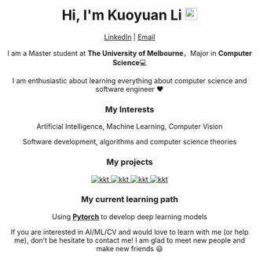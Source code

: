 <div align="center">
  
<h1>Hi, I'm Kuoyuan Li <img src="https://media.giphy.com/media/hvRJCLFzcasrR4ia7z/giphy.gif" width="25px"></h1>
  
[LinkedIn](https://www.linkedin.com/in/kuoyuan-li/)  | [Email](kuoyuanl@student.unimelb.edu.au)

I am a Master student at **The University of Melbourne**，Major in **Computer Science**💻

I am enthusiastic about learning everything about computer science and software engineer ❤️
 
### My Interests

Artificial Intelligence, Machine Learning, Computer Vision

Software development, algorithms and computer science theories
  

### My projects

<a href="https://github.com/Kuoyuan-Li/game-shadow-bounce">
  <img alt="kkt" src="https://github-readme-stats.vercel.app/api/pin/?username=kuoyuan-li&repo=game-shadow-bounce&show_owner=true" />
</a>

<a href="https://github.com/Kuoyuan-Li/game-whist">
  <img alt="kkt" src="https://github-readme-stats.vercel.app/api/pin/?username=kuoyuan-li&repo=game-whist&show_owner=true" />
</a>

<a href="https://github.com/Kuoyuan-Li/pacman-AI">
  <img alt="kkt" src="https://github-readme-stats.vercel.app/api/pin/?username=kuoyuan-li&repo=pacman-AI&show_owner=true" />
</a>

<a href="https://github.com/Kuoyuan-Li/GHSeportfolio">
  <img alt="kkt" src="https://github-readme-stats.vercel.app/api/pin/?username=kuoyuan-li&repo=GHSeportfolio&show_owner=true" />
</a>
  
### My current learning path
Using **[Pytorch](https://pytorch.org/)** to develop deep learning models

If you are interested in AI/ML/CV and would love to learn with me (or help me), don’t be hesitate to contact me! I am glad to meet new people and make new friends 😃
</div> 

<!--
**Kuoyuan-Li/Kuoyuan-Li** is a ✨ _special_ ✨ repository because its `README.md` (this file) appears on your GitHub profile.

Here are some ideas to get you started:

- 🔭 I’m currently working on ...
- 🌱 I’m currently learning ...
- 👯 I’m looking to collaborate on ...
- 🤔 I’m looking for help with ...
- 💬 Ask me about ...
- 📫 How to reach me: ...
- 😄 Pronouns: ...
- ⚡ Fun fact: ...
-->
